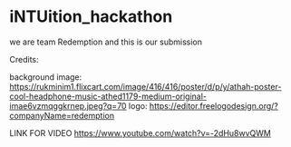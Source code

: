 # iNTUition_hackathon
we are team Redemption and this is our submission


Credits:

background image: https://rukminim1.flixcart.com/image/416/416/poster/d/p/y/athah-poster-cool-headphone-music-athed1179-medium-original-imae6vzmqggkrnep.jpeg?q=70
logo: https://editor.freelogodesign.org/?companyName=redemption


LINK FOR VIDEO 
https://www.youtube.com/watch?v=-2dHu8wvQWM
